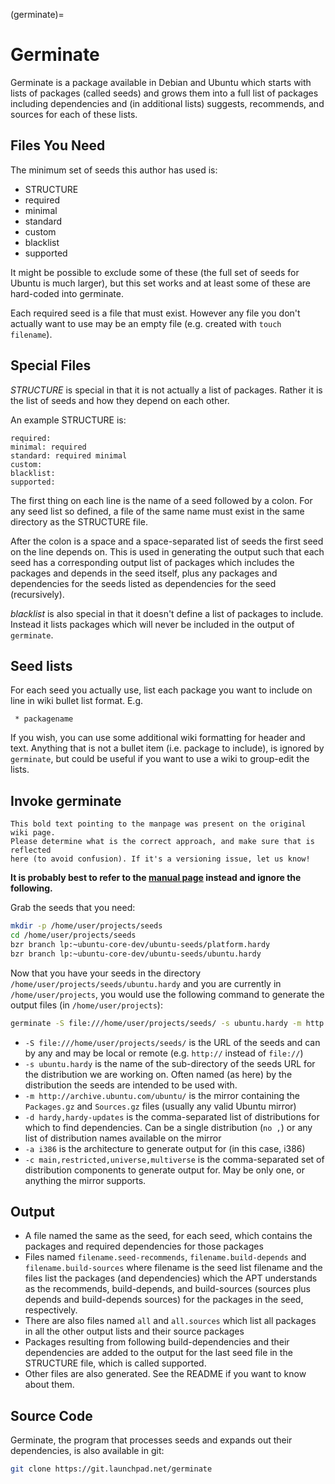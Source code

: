 (germinate)=
# Germinate

Germinate is a package available in Debian and Ubuntu which starts with lists of
packages (called seeds) and grows them into a full list of packages including
dependencies and (in additional lists) suggests, recommends, and sources for
each of these lists.

## Files You Need

The minimum set of seeds this author has used is:

* STRUCTURE
* required
* minimal
* standard
* custom
* blacklist
* supported

It might be possible to exclude some of these (the full set of seeds for Ubuntu
is much larger), but this set works and at least some of these are hard-coded
into germinate.

Each required seed is a file that must exist. However any file you don't
actually want to use may be an empty file (e.g. created with `touch filename`).

## Special Files

*STRUCTURE* is special in that it is not actually a list of packages. Rather it
is the list of seeds and how they depend on each other.

An example STRUCTURE is:

```
required:
minimal: required
standard: required minimal
custom:
blacklist:
supported:
```

The first thing on each line is the name of a seed followed by a colon. For any
seed list so defined, a file of the same name must exist in the same directory
as the STRUCTURE file.

After the colon is a space and a space-separated list of seeds the first seed
on the line depends on. This is used in generating the output such that each
seed has a corresponding output list of packages which includes the packages
and depends in the seed itself, plus any packages and dependencies for the
seeds listed as dependencies for the seed (recursively).

*blacklist* is also special in that it doesn't define a list of packages to
include. Instead it lists packages which will never be included in the output
of `germinate`.

## Seed lists

For each seed you actually use, list each package you want to include on line
in wiki bullet list format. E.g.

```
 * packagename
```

If you wish, you can use some additional wiki formatting for header and text.
Anything that is not a bullet item (i.e. package to include), is ignored by
`germinate`, but could be useful if you want to use a wiki to group-edit the
lists.

## Invoke germinate

```{note}
This bold text pointing to the manpage was present on the original wiki page.
Please determine what is the correct approach, and make sure that is reflected
here (to avoid confusion). If it's a versioning issue, let us know!
```
**It is probably best to refer to the [manual page](https://manpages.ubuntu.com/manpages/questing/en/man1/germinate.1.html) instead and ignore the following.**

Grab the seeds that you need:
```bash
mkdir -p /home/user/projects/seeds
cd /home/user/projects/seeds
bzr branch lp:~ubuntu-core-dev/ubuntu-seeds/platform.hardy
bzr branch lp:~ubuntu-core-dev/ubuntu-seeds/ubuntu.hardy
```

Now that you have your seeds in the directory
`/home/user/projects/seeds/ubuntu.hardy` and you are currently in
`/home/user/projects`, you would use the following command to generate the output
files (in `/home/user/projects`):

```bash
germinate -S file:///home/user/projects/seeds/ -s ubuntu.hardy -m http://archive.ubuntu.com/ubuntu/ -d hardy,hardy-updates -a i386 -c main,restricted,universe,multiverse
```

* `-S file:///home/user/projects/seeds/` is the URL of the seeds and can by any
  and may be local or remote (e.g. `http://` instead of `file://`)
* `-s ubuntu.hardy` is the name of the sub-directory of the seeds URL for the
  distribution we are working on. Often named (as here) by the distribution the
  seeds are intended to be used with.
* `-m http://archive.ubuntu.com/ubuntu/` is the mirror containing the
  `Packages.gz` and `Sources.gz` files (usually any valid Ubuntu mirror)
* `-d hardy,hardy-updates` is the comma-separated list of distributions for
  which to find dependencies. Can be a single distribution (`no ,`) or any list
  of distribution names available on the mirror
* `-a i386` is the architecture to generate output for (in this case, i386)
* `-c main,restricted,universe,multiverse` is the comma-separated set of
  distribution components to generate output for. May be only one, or anything
  the mirror supports.

## Output

* A file named the same as the seed, for each seed, which contains the packages
  and required dependencies for those packages
* Files named `filename.seed-recommends`, `filename.build-depends` and
  `filename.build-sources` where filename is the seed list filename and the files
  list the packages (and dependencies) which the APT understands as the
  recommends, build-depends, and build-sources (sources plus depends and
  build-depends sources) for the packages in the seed, respectively.
* There are also files named `all` and `all.sources` which list all packages in
  all the other output lists and their source packages
* Packages resulting from following build-dependencies and their dependencies
  are added to the output for the last seed file in the STRUCTURE file, which is
  called supported.
* Other files are also generated. See the README if you want to know about them.

## Source Code

Germinate, the program that processes seeds and expands out their dependencies,
is also available in git:

```bash
git clone https://git.launchpad.net/germinate
```


